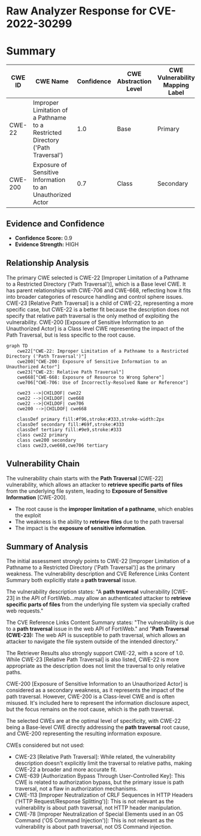 # Raw Analyzer Response for CVE-2022-30299

# Summary
| CWE ID | CWE Name | Confidence | CWE Abstraction Level | CWE Vulnerability Mapping Label | CWE-Vulnerability Mapping Notes |
|---|---|---|---|---|---|
| CWE-22 | Improper Limitation of a Pathname to a Restricted Directory ('Path Traversal') | 1.0 | Base | Primary | Allowed |
| CWE-200 | Exposure of Sensitive Information to an Unauthorized Actor | 0.7 | Class | Secondary | Discouraged |

## Evidence and Confidence

*   **Confidence Score:** 0.9
*   **Evidence Strength:** HIGH

## Relationship Analysis
The primary CWE selected is CWE-22 [Improper Limitation of a Pathname to a Restricted Directory ('Path Traversal')], which is a Base level CWE. It has parent relationships with CWE-706 and CWE-668, reflecting how it fits into broader categories of resource handling and control sphere issues. CWE-23 [Relative Path Traversal] is a child of CWE-22, representing a more specific case, but CWE-22 is a better fit because the description does not specify that relative path traversal is the only method of exploiting the vulnerability. CWE-200 [Exposure of Sensitive Information to an Unauthorized Actor] is a Class level CWE representing the impact of the Path Traversal, but is less specific to the root cause.

```mermaid
graph TD
    cwe22["CWE-22: Improper Limitation of a Pathname to a Restricted Directory ('Path Traversal')"]
    cwe200["CWE-200: Exposure of Sensitive Information to an Unauthorized Actor"]
    cwe23["CWE-23: Relative Path Traversal"]
    cwe668["CWE-668: Exposure of Resource to Wrong Sphere"]
    cwe706["CWE-706: Use of Incorrectly-Resolved Name or Reference"]
    
    cwe23 -->|CHILDOF| cwe22
    cwe22 -->|CHILDOF| cwe668
    cwe22 -->|CHILDOF| cwe706
    cwe200 -->|CHILDOF| cwe668
    
    classDef primary fill:#f96,stroke:#333,stroke-width:2px
    classDef secondary fill:#69f,stroke:#333
    classDef tertiary fill:#9e9,stroke:#333
    class cwe22 primary
    class cwe200 secondary
    class cwe23,cwe668,cwe706 tertiary
```

## Vulnerability Chain
The vulnerability chain starts with the **Path Traversal** [CWE-22] vulnerability, which allows an attacker to **retrieve specific parts of files** from the underlying file system, leading to **Exposure of Sensitive Information** [CWE-200].
  - The root cause is the **improper limitation of a pathname**, which enables the exploit
  - The weakness is the ability to **retrieve files** due to the path traversal
  - The impact is the **exposure of sensitive information**.

## Summary of Analysis
The initial assessment strongly points to CWE-22 [Improper Limitation of a Pathname to a Restricted Directory ('Path Traversal')] as the primary weakness. The vulnerability description and CVE Reference Links Content Summary both explicitly state a **path traversal** issue.

The vulnerability description states: "A **path traversal** vulnerability [CWE-23] in the API of FortiWeb...may allow an authenticated attacker to **retrieve specific parts of files** from the underlying file system via specially crafted web requests."

The CVE Reference Links Content Summary states: "The vulnerability is due to a **path traversal** issue in the web API of FortiWeb." and "**Path Traversal (CWE-23):** The web API is susceptible to path traversal, which allows an attacker to navigate the file system outside of the intended directory."

The Retriever Results also strongly support CWE-22, with a score of 1.0. While CWE-23 [Relative Path Traversal] is also listed, CWE-22 is more appropriate as the description does not limit the traversal to only relative paths.

CWE-200 [Exposure of Sensitive Information to an Unauthorized Actor] is considered as a secondary weakness, as it represents the impact of the path traversal. However, CWE-200 is a Class-level CWE and is often misused. It's included here to represent the information disclosure aspect, but the focus remains on the root cause, which is the path traversal.

The selected CWEs are at the optimal level of specificity, with CWE-22 being a Base-level CWE directly addressing the **path traversal** root cause, and CWE-200 representing the resulting information exposure.

CWEs considered but not used:

*   CWE-23 [Relative Path Traversal]: While related, the vulnerability description doesn't explicitly limit the traversal to relative paths, making CWE-22 a broader and more accurate fit.
*   CWE-639 [Authorization Bypass Through User-Controlled Key]: This CWE is related to authorization bypass, but the primary issue is path traversal, not a flaw in authorization mechanisms.
*   CWE-113 [Improper Neutralization of CRLF Sequences in HTTP Headers ('HTTP Request/Response Splitting')]: This is not relevant as the vulnerability is about path traversal, not HTTP header manipulation.
* CWE-78 [Improper Neutralization of Special Elements used in an OS Command ('OS Command Injection')]: This is not relevant as the vulnerability is about path traversal, not OS Command injection.